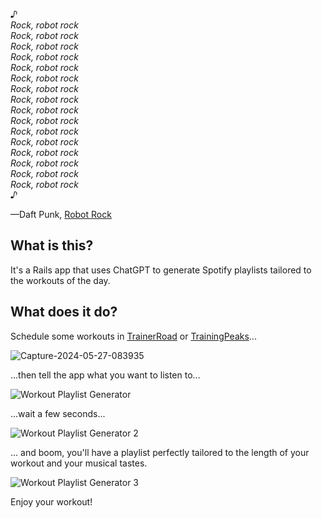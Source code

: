 *♪  
Rock, robot rock   
Rock, robot rock  
Rock, robot rock  
Rock, robot rock  
Rock, robot rock  
Rock, robot rock  
Rock, robot rock  
Rock, robot rock  
Rock, robot rock  
Rock, robot rock  
Rock, robot rock  
Rock, robot rock  
Rock, robot rock  
Rock, robot rock  
Rock, robot rock  
Rock, robot rock  
♪*

—Daft Punk, [Robot Rock](https://open.spotify.com/track/4zu9wo2FXoBSsKjO6tRB3R?si=8d71c00be1114587)

## What is this?

It's a Rails app that uses ChatGPT to generate Spotify playlists tailored to the workouts of the day.

## What does it do?

Schedule some workouts in [TrainerRoad](https://www.trainerroad.com) or [TrainingPeaks](https://www.trainingpeaks.com)...

![Capture-2024-05-27-083935](https://github.com/gesteves/robot-rock/assets/6379/eab31d28-7891-42c5-9bf0-fad256dd984d)

...then tell the app what you want to listen to...

![Workout Playlist Generator](https://github.com/gesteves/robot-rock/assets/6379/a0be93bc-1dca-48cc-9b7a-3f16e9230be8)

...wait a few seconds...

![Workout Playlist Generator 2](https://github.com/gesteves/robot-rock/assets/6379/3daa5c4c-ab41-4170-a834-d34d1dc8eee7)

... and boom, you'll have a playlist perfectly tailored to the length of your workout and your musical tastes.

![Workout Playlist Generator 3](https://github.com/gesteves/robot-rock/assets/6379/c78005ea-89ff-45b3-8396-b660377c1608)

Enjoy your workout!
